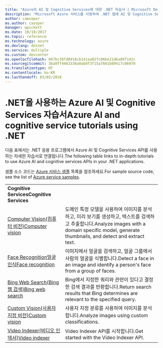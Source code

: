 ```yaml
---
title: "Azure의 AI 및 Cognitive Services에 대한 .NET 자습서 | Microsoft Docs"
description: "Microsoft Azure 서비스를 사용하여 .NET 앱에 AI 및 Cognitive Services를 추가합니다."
author: camsoper
ms.author: casoper
manager: wpickett
ms.date: 10/19/2017
ms.topic: reference
ms.technology: azure
ms.devlang: dotnet
ms.service: multiple
ms.custom: devcenter
ms.openlocfilehash: 047bc30fd8918cb141aa02fc06be21d6a09f142c
ms.sourcegitcommit: 3ba0ff4463338a0ab0f3f15a7601b89417c06970
ms.translationtype: HT
ms.contentlocale: ko-KR
ms.lasthandoff: 03/05/2018
---
```

# <a name="azure-ai-and-cognitive-service-tutorials-using-net"></a><span data-ttu-id="3ad11-103">.NET을 사용하는 Azure AI 및 Cognitive Services 자습서</span><span class="sxs-lookup"><span data-stu-id="3ad11-103">Azure AI and cognitive service tutorials using .NET</span></span>

<span data-ttu-id="3ad11-104">다음 표에서는 .NET 응용 프로그램에서 Azure AI 및 Cognitive Services API를 사용하는 자세한 자습서로 연결됩니다.</span><span class="sxs-lookup"><span data-stu-id="3ad11-104">The following table links to in-depth tutorials to use Azure AI and cognitive services APIs in your .NET applications.</span></span> 

<span data-ttu-id="3ad11-105">샘플 소스 코드는 [Azure 서비스 샘플](https://azure.microsoft.com/resources/samples/?platform=dotnet) 목록을 참조하세요.</span><span class="sxs-lookup"><span data-stu-id="3ad11-105">For sample source code, see the list of [Azure service samples](https://azure.microsoft.com/resources/samples/?platform=dotnet).</span></span>

| | |
|---|---|
| <span data-ttu-id="3ad11-106">**Cognitive Services**</span><span class="sxs-lookup"><span data-stu-id="3ad11-106">**Cognitive Services**</span></span>| |
| <span data-ttu-id="3ad11-107">[Computer Vision(컴퓨터 비전)][1]</span><span class="sxs-lookup"><span data-stu-id="3ad11-107">[Computer vision][1]</span></span> | <span data-ttu-id="3ad11-108">도메인 특정 모델을 사용하여 이미지를 분석하고, 미리 보기를 생성하고, 텍스트를 검색하고 추출합니다.</span><span class="sxs-lookup"><span data-stu-id="3ad11-108">Analyze images with a domain specific model, generate thumbnails, and detect and extract text.</span></span> | 
| <span data-ttu-id="3ad11-109">[Face Recognition얼굴 인식][2]</span><span class="sxs-lookup"><span data-stu-id="3ad11-109">[Face recognition][2]</span></span> | <span data-ttu-id="3ad11-110">이미지에서 얼굴을 검색하고, 얼굴 그룹에서 사람의 얼굴을 식별합니다.</span><span class="sxs-lookup"><span data-stu-id="3ad11-110">Detect a face in an image and identify a person's face from a group of faces.</span></span> | 
| <span data-ttu-id="3ad11-111">[Bing Web Search(Bing 웹 검색)][3]</span><span class="sxs-lookup"><span data-stu-id="3ad11-111">[Bing web search][3]</span></span>| <span data-ttu-id="3ad11-112">Bing에서 지정한 쿼리와 관련이 있다고 결정한 검색 결과를 반환합니다.</span><span class="sxs-lookup"><span data-stu-id="3ad11-112">Return search results that Bing determines are relevant to the specified query.</span></span> |
| <span data-ttu-id="3ad11-113">[Custom Vision(사용자 지정 비전)][4]</span><span class="sxs-lookup"><span data-stu-id="3ad11-113">[Custom vision][4]</span></span> | <span data-ttu-id="3ad11-114">사용자 지정 분류를 사용하여 이미지를 분석합니다.</span><span class="sxs-lookup"><span data-stu-id="3ad11-114">Analyze images using custom classifications.</span></span> |
| <span data-ttu-id="3ad11-115">[Video Indexer(비디오 인덱서)][5]</span><span class="sxs-lookup"><span data-stu-id="3ad11-115">[Video indexer][5]</span></span> | <span data-ttu-id="3ad11-116">Video Indexer API를 시작합니다.</span><span class="sxs-lookup"><span data-stu-id="3ad11-116">Get started with the Video Indexer API.</span></span>|

[1]: /azure/cognitive-services/computer-vision/tutorials/csharptutorial
[2]: /azure/cognitive-services/face/tutorials/faceapiincsharptutorial
[3]: /azure/cognitive-services/bing-web-search/csharp-ranking-tutorial
[4]: /azure/cognitive-services/custom-vision-service/csharp-tutorial
[5]: /azure/cognitive-services/video-indexer/video-indexer-use-apis


